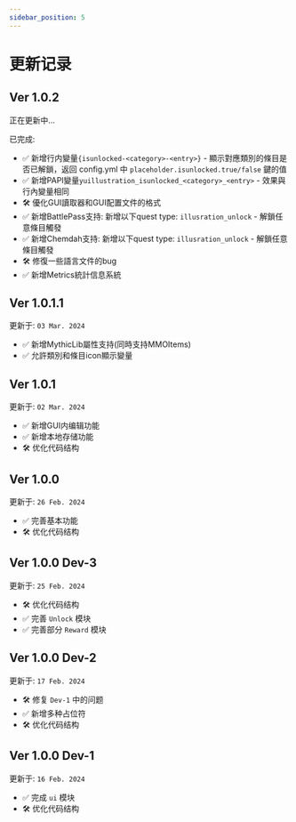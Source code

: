 ```yaml
---
sidebar_position: 5
---
```


# 更新记录

## Ver 1.0.2

正在更新中...

已完成:
- ✅ 新增行内變量`{isunlocked-<category>-<entry>}`  - 顯示對應類別的條目是否已解鎖，返回 config.yml 中 `placeholder.isunlocked.true/false` 鍵的值
- ✅ 新增PAPI變量`yuillustration_isunlocked_<category>_<entry>` - 效果與行內變量相同
- 🛠 優化GUI讀取器和GUI配置文件的格式
- ✅ 新增BattlePass支持: 新增以下quest type: `illusration_unlock` - 解鎖任意條目觸發
- ✅ 新增Chemdah支持: 新增以下quest type: `illusration_unlock` - 解鎖任意條目觸發
- 🛠 修復一些語言文件的bug
- ✅ 新增Metrics統計信息系統

## Ver 1.0.1.1

更新于: `03 Mar. 2024`

- ✅ 新增MythicLib屬性支持(同時支持MMOItems)
- ✅ 允許類別和條目icon顯示變量

## Ver 1.0.1

更新于: `02 Mar. 2024`

- ✅ 新增GUI内编辑功能
- ✅ 新增本地存储功能
- 🛠 优化代码结构

## Ver 1.0.0

更新于: `26 Feb. 2024`

- ✅ 完善基本功能
- 🛠 优化代码结构

## Ver 1.0.0 Dev-3

更新于: `25 Feb. 2024`

- 🛠 优化代码结构
- ✅ 完善 `Unlock` 模块
- ✅ 完善部分 `Reward` 模块

## Ver 1.0.0 Dev-2

更新于: `17 Feb. 2024`

- 🛠 修复 `Dev-1` 中的问题
- ✅ 新增多种占位符
- 🛠 优化代码结构

## Ver 1.0.0 Dev-1

更新于: `16 Feb. 2024`

- ✅ 完成 `ui` 模块
- 🛠 优化代码结构